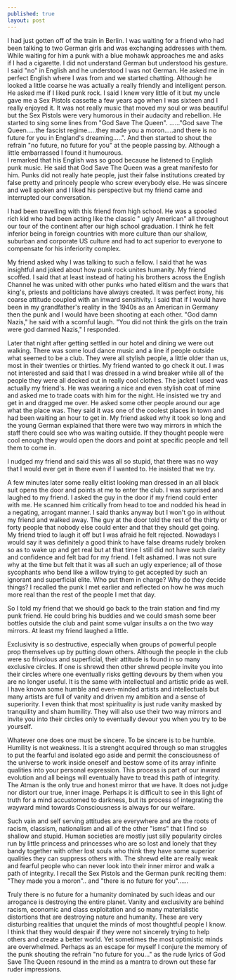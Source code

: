 ```yaml
---
published: true
layout: post
---
```


I had just gotten off of the train in Berlin.  I was waiting for a friend who had been talking to two German girls and was exchanging addresses with them.  While waiting for him a punk with a blue mohawk approaches me and asks if I had a cigarette.  I did not understand German but understood his gesture.  I said "no" in English and he understood I was not German.  He asked me in perfect English where I was from and we started chatting.  Although he looked a little coarse he was actually a really friendly and intelligent person.  He asked me if I liked punk rock.  I said I knew very little of it but my uncle gave me a Sex Pistols cassette a few years ago when I was sixteen and I really enjoyed it.  It was not really music that moved my soul or was beautiful but the Sex Pistols were very humorous in their audacity and rebellion.  He started to sing some lines from "God Save The Queen". ......"God save The Queen.....the fascist regime.....they made you a moron.....and there is no future for you in England's dreaming.....". And then started to shout the refrain "no future, no future for you" at the people passing by.  Although a little embarrassed I found it humourous.  
I remarked that his English was so good because he listened to English punk music.  He said that God Save The Queen was a great manifesto for him.  Punks did not really  hate people, just their false institutions created by false pretty and princely people who screw everybody else.  He was sincere and well spoken and I liked his perspective but my friend came and interrupted our conversation.  

I had been travelling with this friend from high school.  He was a spooled rich kid who had been acting like the classic " ugly American" all throughout our tour of the continent after our high school graduation.  I think he felt inferior being in foreign countries with more culture than our shallow, suburban and corporate US culture and had to act superior to everyone to compensate for his inferiority complex.

My friend asked why I was talking to such a fellow.  I said that he was insightful and joked about how punk rock unites humanity.  My friend scoffed.  I said that at least instead of hating his brothers across the English Channel he was united with other punks who hated elitism and the wars that king's, priests and politicians have always created.  It was perfect irony, his coarse attitude coupled with an inward sensitivity.  I said that if I would have been in my grandfather's reality in the 1940s as an American in Germany then the punk and I would have been shooting at each other. "God damn Nazis," he said with a scornful laugh.  "You did not think the girls on the train were god damned Nazis," I responded.

Later that night after getting settled in our hotel and dining we were out walking.  There was some loud dance music and a line if people outside what seemed to be a club.  They were all stylish people, a little older than us, most in their twenties or thirties.  My friend wanted to go check it out.  I was not interested and said that I was dressed in a wind breaker while all of the people they were all decked out in really cool clothes.  The jacket I used was actually my friend's.  He was wearing a nice and even stylish coat of mine and asked me to trade coats with him for the night.  He insisted we try and get in and dragged me over.  He asked some other people around our age what the place was.  They said it was one of the coolest places in town and had been waiting an hour to get in.  My friend asked why it took so long and the young German explained that there were two way mirrors in which the staff there could see who was waiting outside.  If they thought people were cool enough they would open the doors and point at specific people and tell them to come in.  

I nudged my friend and said this was all so stupid, that there was no way that I would ever get in there even if I wanted to.  He insisted that we try.  

A few minutes later some really elitist looking man dressed in an all black suit opens the door and points at me to enter the club.  I was surprised and laughed to my friend.  I asked the guy in the door if my friend could enter with me.  He scanned him critically from head to toe and nodded his head in a negating, arrogant manner.  I said thanks anyway but I won't go in without my friend and walked away.  The guy at the door told the rest of the thirty or forty people that nobody else could enter and that they should get going.
My friend tried to laugh it off but I was afraid he felt rejected.  Nowadays I would say it was definitely a good think to have false dreams rudely broken so as to wake up and get real but at that time I still did not have such clarity and confidence and felt bad for my friend.  I felt ashamed.  I  was not sure why at the time but felt that it was all such an ugly experience; all of those sycophants who bend like a willow trying to get accepted by such an ignorant and superficial elite.  Who put them in charge?  Why do they decide things?  I recalled the punk I met earlier and reflected on how he was much more real than the rest of the people I met that day.  

So I told my friend that we should go back to the train station and find my punk friend.  He could bring his buddies and we could smash some beer bottles outside the club and paint some vulgar insults a on the two way mirrors.  At least my friend laughed a little.

Exclusivity is so destructive, especially when groups of powerful people prop themselves up by putting down others.  Although the people in the club were so frivolous and superficial, their attitude is found in so many exclusive circles.  If one is shrewd then other shrewd people invite you into their circles where one eventually risks getting devours by them when you are no longer useful.  It is the same with intellectual and artistic pride as well.  I have known some humble and even-minded artists and intellectuals but many artists are full of vanity and driven my ambition and a sense of superiority.   I even think that most spirituality is just rude vanity masked by tranquility and sham humility.  They will also use their two way mirrors and invite you into their circles only to eventually devour you when you try to be yourself.

Whatever one does one must be sincere.  To be sincere is to be humble.  Humility is not weakness.  It is a strenght acquired through so man struggles to put the fearful and isolated ego aside and permit the consciousness of the universe to work inside oneself and bestow some of its array infinite qualities into your personal expression.  This process is part of our inward evolution and all beings will eventually have to tread this path of integrity.  The Atman is the only true and honest mirror that we have.  It does not judge nor distort our true, inner image.  Perhaps it is difficult to see in this light of truth for a mind accustomed to darkness, but its process of integrating the wayward mind towards Consciousness is always for our welfare.  

Such vain and self serving attitudes are everywhere and are the roots of racism, classism, nationalism and all of the other "isms" that I find so shallow and stupid.  Human societies are mostly just silly popularity circles run by little princess and princesses who are so lost and lonely that they bandy together with other lost souls who think they have some superior qualities they can suppress others with.  The shrewd elite are really weak and fearful people who can never look into their inner mirror and walk a path of integrity.  I recall the Sex Pistols and the German punk reciting them:  "They made you a moron".. and "there is no future for you"......  

Truly there is no future for a humanity dominated by such ideas and our arrogance is destroying the entire planet.  Vanity and exclusivity are behind racism, economic and class exploitation and so many materialistic distortions that are destroying nature and humanity.  These are very disturbing realities that unquiet the minds of most thoughtful people I know.  I think that they would despair if they were not sincerely trying to help others and create a better world.  Yet sometimes the most optimistic minds are overwhelmed. Perhaps as an escape for myself I conjure the memory of the punk shouting the refrain "no future for you..." as  the rude lyrics of  God Save The Queen resound in the mind as a mantra to drown out these far ruder impressions.
